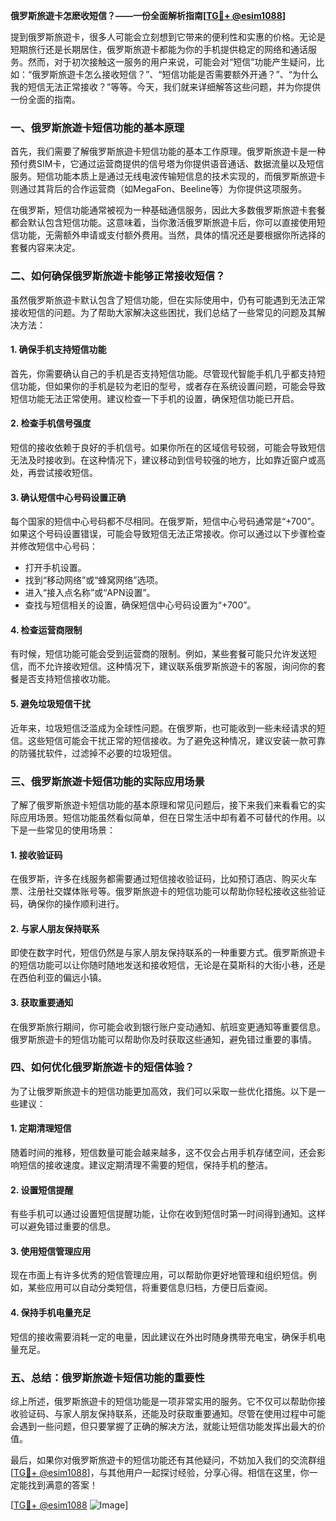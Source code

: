 **俄罗斯旅遊卡怎麽收短信？——一份全面解析指南[[TG💪+ @esim1088](https://t.me/s/esim1088)]**

提到俄罗斯旅遊卡，很多人可能会立刻想到它带来的便利性和实惠的价格。无论是短期旅行还是长期居住，俄罗斯旅遊卡都能为你的手机提供稳定的网络和通话服务。然而，对于初次接触这一服务的用户来说，可能会对“短信”功能产生疑问，比如：“俄罗斯旅遊卡怎么接收短信？”、“短信功能是否需要额外开通？”、“为什么我的短信无法正常接收？”等等。今天，我们就来详细解答这些问题，并为你提供一份全面的指南。

### 一、俄罗斯旅遊卡短信功能的基本原理

首先，我们需要了解俄罗斯旅遊卡短信功能的基本工作原理。俄罗斯旅遊卡是一种预付费SIM卡，它通过运营商提供的信号塔为你提供语音通话、数据流量以及短信服务。短信功能本质上是通过无线电波传输短信息的技术实现的，而俄罗斯旅遊卡则通过其背后的合作运营商（如MegaFon、Beeline等）为你提供这项服务。

在俄罗斯，短信功能通常被视为一种基础通信服务，因此大多数俄罗斯旅遊卡套餐都会默认包含短信功能。这意味着，当你激活俄罗斯旅遊卡后，你可以直接使用短信功能，无需额外申请或支付额外费用。当然，具体的情况还是要根据你所选择的套餐内容来决定。

### 二、如何确保俄罗斯旅遊卡能够正常接收短信？

虽然俄罗斯旅遊卡默认包含了短信功能，但在实际使用中，仍有可能遇到无法正常接收短信的问题。为了帮助大家解决这些困扰，我们总结了一些常见的问题及其解决方法：

#### 1. 确保手机支持短信功能
首先，你需要确认自己的手机是否支持短信功能。尽管现代智能手机几乎都支持短信功能，但如果你的手机是较为老旧的型号，或者存在系统设置问题，可能会导致短信功能无法正常使用。建议检查一下手机的设置，确保短信功能已开启。

#### 2. 检查手机信号强度
短信的接收依赖于良好的手机信号。如果你所在的区域信号较弱，可能会导致短信无法及时接收到。在这种情况下，建议移动到信号较强的地方，比如靠近窗户或高处，再尝试接收短信。

#### 3. 确认短信中心号码设置正确
每个国家的短信中心号码都不尽相同。在俄罗斯，短信中心号码通常是“+700”。如果这个号码设置错误，可能会导致短信无法正常接收。你可以通过以下步骤检查并修改短信中心号码：
- 打开手机设置。
- 找到“移动网络”或“蜂窝网络”选项。
- 进入“接入点名称”或“APN设置”。
- 查找与短信相关的设置，确保短信中心号码设置为“+700”。

#### 4. 检查运营商限制
有时候，短信功能可能会受到运营商的限制。例如，某些套餐可能只允许发送短信，而不允许接收短信。这种情况下，建议联系俄罗斯旅遊卡的客服，询问你的套餐是否支持短信接收功能。

#### 5. 避免垃圾短信干扰
近年来，垃圾短信泛滥成为全球性问题。在俄罗斯，也可能收到一些未经请求的短信。这些短信可能会干扰正常的短信接收。为了避免这种情况，建议安装一款可靠的防骚扰软件，过滤掉不必要的垃圾短信。

### 三、俄罗斯旅遊卡短信功能的实际应用场景

了解了俄罗斯旅遊卡短信功能的基本原理和常见问题后，接下来我们来看看它的实际应用场景。短信功能虽然看似简单，但在日常生活中却有着不可替代的作用。以下是一些常见的使用场景：

#### 1. 接收验证码
在俄罗斯，许多在线服务都需要通过短信接收验证码，比如预订酒店、购买火车票、注册社交媒体账号等。俄罗斯旅遊卡的短信功能可以帮助你轻松接收这些验证码，确保你的操作顺利进行。

#### 2. 与家人朋友保持联系
即使在数字时代，短信仍然是与家人朋友保持联系的一种重要方式。俄罗斯旅遊卡的短信功能可以让你随时随地发送和接收短信，无论是在莫斯科的大街小巷，还是在西伯利亚的偏远小镇。

#### 3. 获取重要通知
在俄罗斯旅行期间，你可能会收到银行账户变动通知、航班变更通知等重要信息。俄罗斯旅遊卡的短信功能可以帮助你及时获取这些通知，避免错过重要的事情。

### 四、如何优化俄罗斯旅遊卡的短信体验？

为了让俄罗斯旅遊卡的短信功能更加高效，我们可以采取一些优化措施。以下是一些建议：

#### 1. 定期清理短信
随着时间的推移，短信数量可能会越来越多，这不仅会占用手机存储空间，还会影响短信的接收速度。建议定期清理不需要的短信，保持手机的整洁。

#### 2. 设置短信提醒
有些手机可以通过设置短信提醒功能，让你在收到短信时第一时间得到通知。这样可以避免错过重要的信息。

#### 3. 使用短信管理应用
现在市面上有许多优秀的短信管理应用，可以帮助你更好地管理和组织短信。例如，某些应用可以自动分类短信，将重要信息归档，方便日后查阅。

#### 4. 保持手机电量充足
短信的接收需要消耗一定的电量，因此建议在外出时随身携带充电宝，确保手机电量充足。

### 五、总结：俄罗斯旅遊卡短信功能的重要性

综上所述，俄罗斯旅遊卡的短信功能是一项非常实用的服务。它不仅可以帮助你接收验证码、与家人朋友保持联系，还能及时获取重要通知。尽管在使用过程中可能会遇到一些问题，但只要掌握了正确的解决方法，就能让短信功能发挥出最大的价值。

最后，如果你对俄罗斯旅遊卡的短信功能还有其他疑问，不妨加入我们的交流群组[[TG💪+ @esim1088](https://t.me/s/esim1088)]，与其他用户一起探讨经验，分享心得。相信在这里，你一定能找到满意的答案！

[[TG💪+ @esim1088](https://t.me/s/esim1088) ![Image](https://i.postimg.cc/4NQfJmqS/Snipaste-2025-05-13-00-14-12.png)]